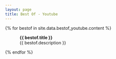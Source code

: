 ```yaml
---
layout: page
title: Best Of - Youtube
---
```


<!-- <h1>{{ site.data.bestof_youtube.title }}</h1> -->

{% for bestof in site.data.bestof_youtube.content %}
 <ul>
    <ol>
        <b>{{ bestof.title }}</b> <br> {{ bestof.description }}
    </ol>
  </ul>
  <!-- <p>{{ staff_member | markdownify }}</p> -->
{% endfor %}